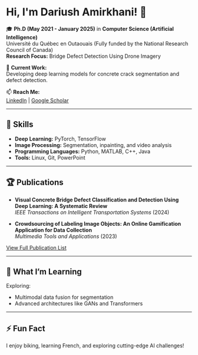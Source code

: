 # Hi, I'm Dariush Amirkhani! 👋

🎓 **Ph.D (May 2021 - January 2025)** in **Computer Science (Artificial Intelligence)**  
   Université du Québec en Outaouais (Fully funded by the National Research Council of Canada)  
   **Research Focus:** Bridge Defect Detection Using Drone Imagery

🔭 **Current Work:**  
   Developing deep learning models for concrete crack segmentation and defect detection.

📫 **Reach Me:**  
   [LinkedIn](https://ca.linkedin.com/in/dariush-amirkhani-3b3a69b4) | [Google Scholar](https://scholar.google.com/citations?user=g8hEMicAAAAJ&hl=en&oi=ao)

---

## 🚀 Skills
- **Deep Learning:** PyTorch, TensorFlow  
- **Image Processing:** Segmentation, inpainting, and video analysis  
- **Programming Languages:** Python, MATLAB, C++, Java  
- **Tools:** Linux, Git, PowerPoint  


---

## 🏆 Publications
- **Visual Concrete Bridge Defect Classification and Detection Using Deep Learning: A Systematic Review**  
  *IEEE Transactions on Intelligent Transportation Systems* (2024)

- **Crowdsourcing of Labeling Image Objects: An Online Gamification Application for Data Collection**  
  *Multimedia Tools and Applications* (2023)

[View Full Publication List](https://scholar.google.com/citations?user=g8hEMicAAAAJ&hl=en&oi=ao)

---

## 🌱 What I’m Learning
Exploring:  
- Multimodal data fusion for segmentation  
- Advanced architectures like GANs and Transformers  

---

## ⚡ Fun Fact
I enjoy biking, learning French, and exploring cutting-edge AI challenges!
